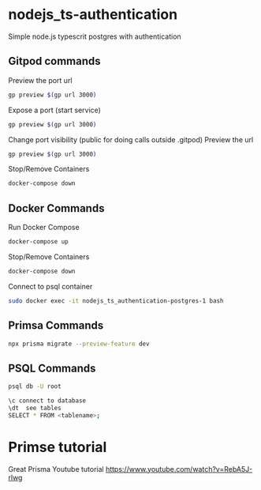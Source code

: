 # nodejs_ts-authentication
Simple node.js typescrit postgres with authentication

## Gitpod commands
Preview the port url
``` bash
gp preview $(gp url 3000)
```

Expose a port (start service)
``` bash
gp preview $(gp url 3000)
```

Change port visibility (public for doing calls outside .gitpod)
Preview the url
``` bash
gp preview $(gp url 3000)
```

Stop/Remove Containers
``` bash
docker-compose down
```

## Docker Commands
Run Docker Compose
``` bash
docker-compose up
```

Stop/Remove Containers
``` bash
docker-compose down
```

Connect to psql container
```bash
sudo docker exec -it nodejs_ts_authentication-postgres-1 bash
```

## Primsa Commands
```bash
npx prisma migrate --preview-feature dev
```

## PSQL Commands
```bash
psql db -U root
```

```bash
\c connect to database
\dt  see tables
SELECT * FROM <tablename>;
```

# Primse tutorial
Great Prisma Youtube tutorial
https://www.youtube.com/watch?v=RebA5J-rlwg


